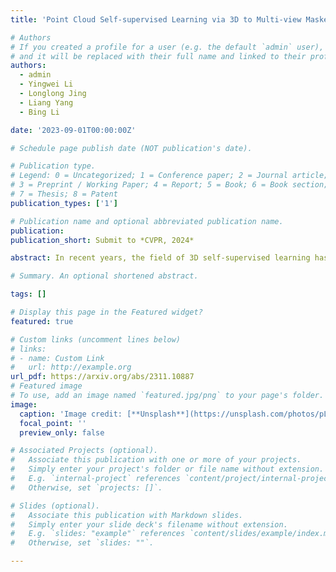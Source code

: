 ```yaml
---
title: 'Point Cloud Self-supervised Learning via 3D to Multi-view Masked Autoencoder'

# Authors
# If you created a profile for a user (e.g. the default `admin` user), write the username (folder name) here
# and it will be replaced with their full name and linked to their profile.
authors:
  - admin
  - Yingwei Li
  - Longlong Jing
  - Liang Yang
  - Bing Li

date: '2023-09-01T00:00:00Z'

# Schedule page publish date (NOT publication's date).

# Publication type.
# Legend: 0 = Uncategorized; 1 = Conference paper; 2 = Journal article;
# 3 = Preprint / Working Paper; 4 = Report; 5 = Book; 6 = Book section;
# 7 = Thesis; 8 = Patent
publication_types: ['1']

# Publication name and optional abbreviated publication name.
publication:
publication_short: Submit to *CVPR, 2024*

abstract: In recent years, the field of 3D self-supervised learning has witnessed significant progress, resulting in the emergence of multi-modality masked autoencoders (MAE) methods that leverage both 2D images and 3D point clouds for pre-training. However, a notable limitation of these approaches is that they do not fully utilize the multi-view attributes inherent in 3D point clouds, which is crucial for a deeper understanding of 3D structures. Building upon this insight, we introduce a novel approach employing a 3D to multi-view masked autoencoder to fully harness the multi-modal attributes of 3D point clouds. To be specific, our method uses the encoded tokens from 3D masked point clouds to generate original point clouds and multi-view depth images across various poses. This approach not only enriches the model's comprehension of geometric structures but also leverages the inherent multi-modal properties of point clouds. Our experiments illustrate the effectiveness of the proposed method for different tasks and under different settings. Remarkably, our method outperforms state-of-the-art counterparts by a large margin in a variety of downstream tasks, including 3D object classification, few-shot learning, part segmentation, and 3D object detection.

# Summary. An optional shortened abstract.

tags: []

# Display this page in the Featured widget?
featured: true

# Custom links (uncomment lines below)
# links:
# - name: Custom Link
#   url: http://example.org
url_pdf: https://arxiv.org/abs/2311.10887
# Featured image
# To use, add an image named `featured.jpg/png` to your page's folder.
image:
  caption: 'Image credit: [**Unsplash**](https://unsplash.com/photos/pLCdAaMFLTE)'
  focal_point: ''
  preview_only: false

# Associated Projects (optional).
#   Associate this publication with one or more of your projects.
#   Simply enter your project's folder or file name without extension.
#   E.g. `internal-project` references `content/project/internal-project/index.md`.
#   Otherwise, set `projects: []`.

# Slides (optional).
#   Associate this publication with Markdown slides.
#   Simply enter your slide deck's filename without extension.
#   E.g. `slides: "example"` references `content/slides/example/index.md`.
#   Otherwise, set `slides: ""`.

---
```


